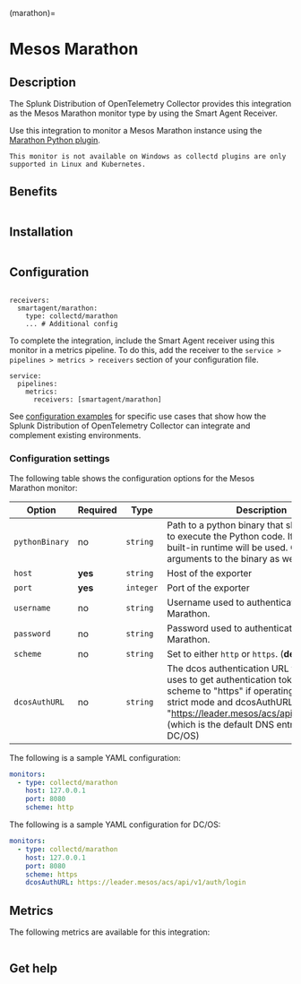 (marathon)=
# Mesos Marathon
<meta name="description" content="Use this Splunk Observability Cloud integration for the Marathon monitor. See benefits, install, configuration, and metrics">

## Description

The Splunk Distribution of OpenTelemetry Collector provides this integration as the Mesos Marathon monitor type by using the Smart Agent Receiver.

Use this integration to monitor a Mesos Marathon instance using the [Marathon Python plugin](https://github.com/signalfx/signalfx-agent/blob/main/docs/monitors/collectd-marathon.md).

```{note}
This monitor is not available on Windows as collectd plugins are only supported in Linux and Kubernetes. 
```


## Benefits

```{include} /_includes/benefits.md
```

## Installation

```{include} /_includes/collector-installation-linux.md
```

## Configuration

```{include} /_includes/configuration.md
```

```
receivers:
  smartagent/marathon:
    type: collectd/marathon
    ... # Additional config
```

To complete the integration, include the Smart Agent receiver using this monitor in a metrics pipeline. To do this, add the receiver to the `service > pipelines > metrics > receivers` section of your configuration file.

```
service:
  pipelines:
    metrics:
      receivers: [smartagent/marathon]
```

See <a href="https://github.com/signalfx/splunk-otel-collector/tree/main/examples" target="_blank">configuration examples</a> for specific use cases that show how the Splunk Distribution of OpenTelemetry Collector can integrate and complement existing environments.


### Configuration settings

The following table shows the configuration options for the Mesos Marathon monitor:

| Option | Required | Type | Description |
| --- | --- | --- | --- |
| `pythonBinary` | no | `string` | Path to a python binary that should be used to execute the Python code. If not set, a built-in runtime will be used.  Can include arguments to the binary as well. |
| `host` | **yes** | `string` | Host of the exporter |
| `port` | **yes** | `integer` | Port of the exporter |
| `username` | no | `string` | Username used to authenticate with Marathon. |
| `password` | no | `string` | Password used to authenticate with Marathon. |
| `scheme` | no | `string` | Set to either `http` or `https`. (**default:** `http`) |
| `dcosAuthURL` | no | `string` | The dcos authentication URL that the plugin uses to get authentication tokens from. Set scheme to "https" if operating DC/OS in strict mode and dcosAuthURL to "https://leader.mesos/acs/api/v1/auth/login" (which is the default DNS entry provided by DC/OS) |



The following is a sample YAML configuration:

```yaml
monitors:
  - type: collectd/marathon
    host: 127.0.0.1
    port: 8080
    scheme: http
```

The following is a sample YAML configuration for DC/OS:

```yaml
monitors:
  - type: collectd/marathon
    host: 127.0.0.1
    port: 8080
    scheme: https
    dcosAuthURL: https://leader.mesos/acs/api/v1/auth/login
```


## Metrics

The following metrics are available for this integration:

<!--- using type="marathon" adds a duplicate, non-table-formatted list of metrics at the bottom -->
<div class="metrics-yaml" url="https://raw.githubusercontent.com/signalfx/integrations/main/marathon/metrics.yaml"></div>

```{include} /_includes/metric-defs.md
```

## Get help

```{include} /_includes/troubleshooting.md
```
